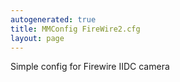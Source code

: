 ```yaml
---
autogenerated: true
title: MMConfig FireWire2.cfg
layout: page
---
```


Simple config for Firewire IIDC camera
